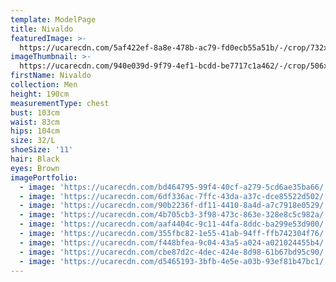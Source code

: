 ```yaml
---
template: ModelPage
title: Nivaldo
featuredImage: >-
  https://ucarecdn.com/5af422ef-8a8e-478b-ac79-fd0ecb55a51b/-/crop/732x666/1,61/-/preview/
imageThumbnail: >-
  https://ucarecdn.com/940e039d-9f79-4ef1-bcdd-be7717c1a462/-/crop/506x724/156,75/-/preview/
firstName: Nivaldo
collection: Men
height: 190cm
measurementType: chest
bust: 103cm
waist: 83cm
hips: 104cm
size: 32/L
shoeSize: '11'
hair: Black
eyes: Brown
imagePortfolio:
  - image: 'https://ucarecdn.com/bd464795-99f4-40cf-a279-5cd6ae35ba66/'
  - image: 'https://ucarecdn.com/6df336ac-7ffc-43da-a37c-dce85522d502/'
  - image: 'https://ucarecdn.com/90b2236f-df11-4410-8a4d-a7c7918e0529/'
  - image: 'https://ucarecdn.com/4b705cb3-3f98-473c-863e-328e8c5c982a/'
  - image: 'https://ucarecdn.com/aaf4404c-9c11-44fa-8ddc-ba299e53d900/'
  - image: 'https://ucarecdn.com/355fbc82-1e55-41ab-94ff-ffb742304f76/'
  - image: 'https://ucarecdn.com/f448bfea-9c04-43a5-a024-a021024455b4/'
  - image: 'https://ucarecdn.com/cbe87d2c-4dec-424e-8d98-61b67bd95c90/'
  - image: 'https://ucarecdn.com/d5465193-3bfb-4e5e-a03b-93ef81b47bc1/'
---
```


